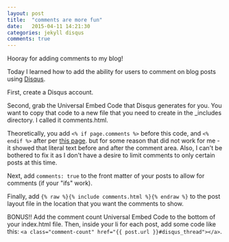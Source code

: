 ```yaml
---
layout: post
title:  "comments are more fun"
date:   2015-04-11 14:21:30
categories: jekyll disqus
comments: true
---
```

Hooray for adding comments to my blog!

Today I learned how to add the ability for users to comment on blog posts using [Disqus](https://disqus.com/).

First, create a Disqus account.

Second, grab the Universal Embed Code that Disqus generates for you.  You want to copy that code to a new file that you need to create in the _includes directory.  I called it comments.html.

Theoretically, you add `<% if page.comments %>` before this code, and `<% endif %>` after per [this page](https://help.disqus.com/customer/portal/articles/472138-jekyll-installation-instructions). but for some reason that did not work for me - it showed that literal text before and after the comment area.  Also, I can't be bothered to fix it as I don't have a desire to limit comments to only certain posts at this time.

Next, add `comments: true` to the front matter of your posts to allow for comments (if your "ifs" work).

Finally, add `{% raw %}{% include comments.html %}{% endraw %}` to the post layout file in the location that you want the comments to show.

BONUS!!  Add the comment count Universal Embed Code to the bottom of your index.html file.  Then, inside your li for each post, add some code like this:
`<a class="comment-count" href="{{ post.url }}#disqus_thread"></a>`.